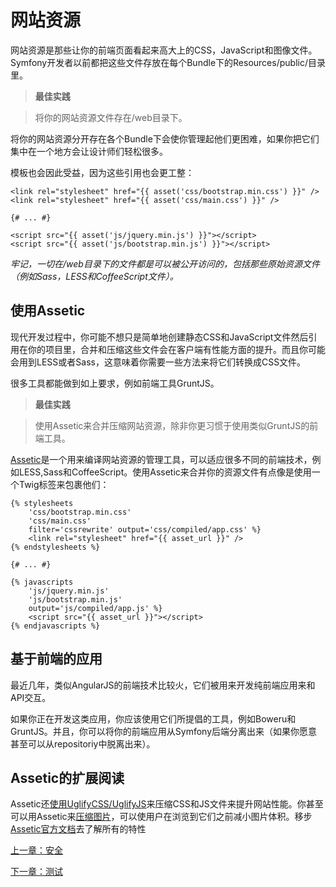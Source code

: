 # 网站资源

网站资源是那些让你的前端页面看起来高大上的CSS，JavaScript和图像文件。Symfony开发者以前都把这些文件存放在每个Bundle下的Resources/public/目录里。

>**最佳实践**

>将你的网站资源文件存在/web目录下。

将你的网站资源分开存在各个Bundle下会使你管理起他们更困难，如果你把它们集中在一个地方会让设计师们轻松很多。

模板也会因此受益，因为这些引用也会更工整：

```
<link rel="stylesheet" href="{{ asset('css/bootstrap.min.css') }}" />
<link rel="stylesheet" href="{{ asset('css/main.css') }}" />

{# ... #}

<script src="{{ asset('js/jquery.min.js') }}"></script>
<script src="{{ asset('js/bootstrap.min.js') }}"></script>
```

*牢记，一切在/web目录下的文件都是可以被公开访问的，包括那些原始资源文件（例如Sass，LESS和CoffeeScript文件）。*

## 使用Assetic

现代开发过程中，你可能不想只是简单地创建静态CSS和JavaScript文件然后引用在你的项目里，合并和压缩这些文件会在客户端有性能方面的提升。而且你可能会用到LESS或者Sass，这意味着你需要一些方法来将它们转换成CSS文件。

很多工具都能做到如上要求，例如前端工具GruntJS。

>**最佳实践**

>使用Assetic来合并压缩网站资源，除非你更习惯于使用类似GruntJS的前端工具。

[Assetic](http://symfony.com/doc/current/cookbook/assetic/asset_management.html)是一个用来编译网站资源的管理工具，可以适应很多不同的前端技术，例如LESS,Sass和CoffeeScript。使用Assetic来合并你的资源文件有点像是使用一个Twig标签来包裹他们：

```
{% stylesheets
    'css/bootstrap.min.css'
    'css/main.css'
    filter='cssrewrite' output='css/compiled/app.css' %}
    <link rel="stylesheet" href="{{ asset_url }}" />
{% endstylesheets %}

{# ... #}

{% javascripts
    'js/jquery.min.js'
    'js/bootstrap.min.js'
    output='js/compiled/app.js' %}
    <script src="{{ asset_url }}"></script>
{% endjavascripts %}
```

## 基于前端的应用

最近几年，类似AngularJS的前端技术比较火，它们被用来开发纯前端应用来和API交互。

如果你正在开发这类应用，你应该使用它们所提倡的工具，例如Boweru和GruntJS。并且，你可以将你的前端应用从Symfony后端分离出来（如果你愿意甚至可以从repositoriy中脱离出来）。

## Assetic的扩展阅读

Assetic还[使用UglifyCSS/UglifyJS](http://symfony.com/doc/current/cookbook/assetic/uglifyjs.html)来压缩CSS和JS文件来提升网站性能。你甚至可以用Assetic来[压缩图片](http://symfony.com/doc/current/cookbook/assetic/jpeg_optimize.html)，可以使用户在浏览到它们之前减小图片体积。移步[Assetic官方文档](https://github.com/kriswallsmith/assetic)去了解所有的特性


[上一章：安全](https://github.com/gigantic2/The-Symfony-Framework-Best-Practices/blob/master/09.%E5%AE%89%E5%85%A8.md)

[下一章：测试](https://github.com/gigantic2/The-Symfony-Framework-Best-Practices/blob/master/11.%E6%B5%8B%E8%AF%95.md)